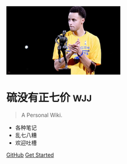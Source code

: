 <!-- _coverpage.md -->

 <img src="/_media/mvp.png" width = "300" height = "180" alt="图片名称" align=center />

# 硫没有正七价 <small>WJJ</small>

> A Personal Wiki.

- 各种笔记
- 乱七八糟
- 欢迎吐槽

[GitHub](https://github.com/wendaidai)
[Get Started](#🤪)

<!-- background image -->
